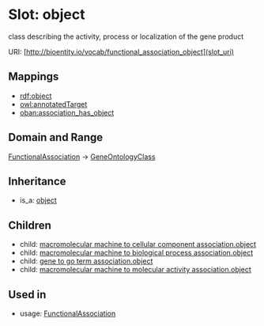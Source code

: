 # Slot: object


class describing the activity, process or localization of the gene product

URI: [http://bioentity.io/vocab/functional_association_object](slot_uri)
## Mappings

 * [rdf:object](http://purl.obolibrary.org/obo/rdf_object)
 * [owl:annotatedTarget](http://purl.obolibrary.org/obo/owl_annotatedTarget)
 * [oban:association_has_object](http://purl.obolibrary.org/obo/oban_association_has_object)
## Domain and Range

[FunctionalAssociation](FunctionalAssociation.md) -> [GeneOntologyClass](GeneOntologyClass.md)
## Inheritance

 *  is_a: [object](object.md)
## Children

 *  child: [macromolecular machine to cellular component association.object](macromolecular_machine_to_cellular_component_association_object.md)
 *  child: [macromolecular machine to biological process association.object](macromolecular_machine_to_biological_process_association_object.md)
 *  child: [gene to go term association.object](gene_to_go_term_association_object.md)
 *  child: [macromolecular machine to molecular activity association.object](macromolecular_machine_to_molecular_activity_association_object.md)
## Used in

 *  usage: [FunctionalAssociation](FunctionalAssociation.md)
